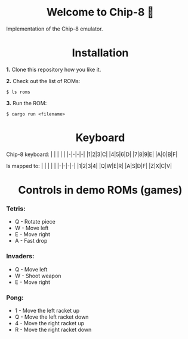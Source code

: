 <h1 align="center">Welcome to Chip-8 🌿</h1>
Implementation of the Chip-8 emulator.

<h1 align="center">Installation</h1>

**1.** Clone this repository how you like it.

**2.** Check out the list of ROMs:
```
$ ls roms
```

**3.** Run the ROM:
```
$ cargo run <filename>
```

<h1 align="center">Keyboard</h1>

Chip-8 keyboard:
| | | | |
|-|-|-|-|
|1|2|3|C|
|4|5|6|D|
|7|8|9|E|
|A|0|B|F|

Is mapped to:
| | | | |
|-|-|-|-|
|1|2|3|4|
|Q|W|E|R|
|A|S|D|F|
|Z|X|C|V|

<h1 align="center">Controls in demo ROMs (games)</h1>

### Tetris:
* Q - Rotate piece
* W - Move left
* E - Move right
* A - Fast drop

### Invaders:
* Q - Move left
* W - Shoot weapon
* E - Move right

### Pong:
* 1 - Move the left racket up
* Q - Move the left racket down
* 4 - Move the right racket up
* R - Move the right racket down
